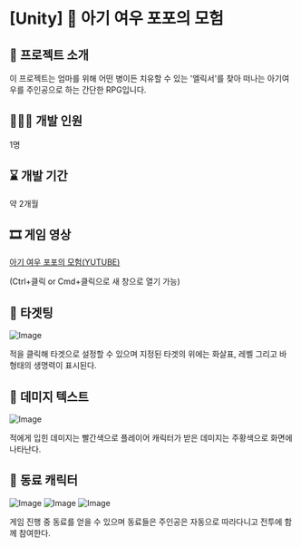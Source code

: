 # **[Unity] 🦊 아기 여우 포포의 모험**


## 📜 프로젝트 소개
이 프로젝트는 엄마를 위해 어떤 병이든 치유할 수 있는 '엘릭서'를 찾아 떠나는 아기여우를 주인공으로 하는 간단한 RPG입니다.

## 🙋🏻‍♀️ 개발 인원
1명

## ⌛ 개발 기간
약 2개월

## 🎞️ 게임 영상
[아기 여우 포포의 모험(YUTUBE)](https://youtu.be/pzczR0mOGr0)

(Ctrl+클릭 or Cmd+클릭으로 새 창으로 열기 가능)

## 📍 타겟팅
![Image](https://github.com/user-attachments/assets/81e3ec19-c6a0-4e7a-bd5b-52d0bf854c60)


적을 클릭해 타겟으로 설정할 수 있으며 지정된 타겟의 위에는 화살표, 레벨 그리고 바 형태의 생명력이 표시된다.


## 📍 데미지 텍스트
![Image](https://github.com/user-attachments/assets/546cc7dd-e7d6-43cd-a3b1-614b687e5604)


적에게 입힌 데미지는 빨간색으로 플레이어 캐릭터가 받은 데미지는 주황색으로 화면에 나타난다.


## 📍 동료 캐릭터
![Image](https://github.com/user-attachments/assets/e4cea748-e8d8-4adf-a378-8ff05e7b6ee5)
![Image](https://github.com/user-attachments/assets/afca67fc-8df5-4543-9005-43a40c7a4f29)
![Image](https://github.com/user-attachments/assets/6f841adf-7047-4a71-83c0-8da7477a1fe3)


게임 진행 중 동료를 얻을 수 있으며 동료들은 주인공은 자동으로 따라다니고 전투에 함께 참여한다.


